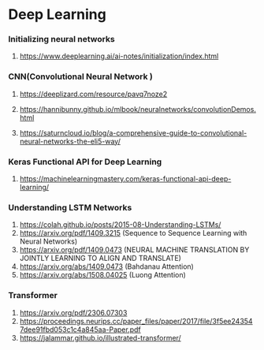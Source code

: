 # Deep Learning


### Initializing neural networks

1. https://www.deeplearning.ai/ai-notes/initialization/index.html

### CNN(Convolutional Neural Network )

1.  https://deeplizard.com/resource/pavq7noze2

2.  https://hannibunny.github.io/mlbook/neuralnetworks/convolutionDemos.html

3.  https://saturncloud.io/blog/a-comprehensive-guide-to-convolutional-neural-networks-the-eli5-way/


### Keras Functional API for Deep Learning

1.  https://machinelearningmastery.com/keras-functional-api-deep-learning/

   
### Understanding LSTM Networks
1.    https://colah.github.io/posts/2015-08-Understanding-LSTMs/
2.    https://arxiv.org/pdf/1409.3215 (Sequence to Sequence Learning with Neural Networks)
3.    https://arxiv.org/pdf/1409.0473 (NEURAL MACHINE TRANSLATION BY JOINTLY LEARNING TO ALIGN AND TRANSLATE)
4.    https://arxiv.org/abs/1409.0473 (Bahdanau Attention)
5.    https://arxiv.org/abs/1508.04025 (Luong Attention)

### Transformer
1. https://arxiv.org/pdf/2306.07303
2. https://proceedings.neurips.cc/paper_files/paper/2017/file/3f5ee243547dee91fbd053c1c4a845aa-Paper.pdf
3. https://jalammar.github.io/illustrated-transformer/
         


